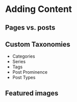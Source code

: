 # Adding Content

## Pages vs. posts

## Custom Taxonomies

- Categories
- Series
- Tags
- Post Prominence
- Post Types

## Featured images

